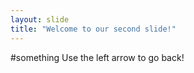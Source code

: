 ```yaml
---
layout: slide
title: "Welcome to our second slide!"
---
```

#something
Use the left arrow to go back!
